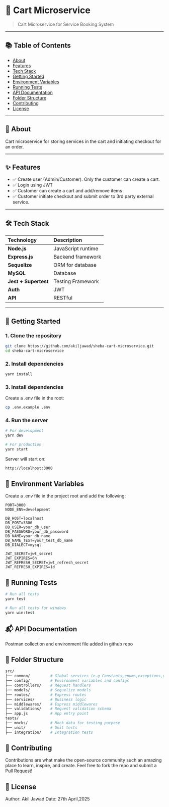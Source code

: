 # 🚀 Cart Microservice

> Cart Microservice for Service Booking System

---

## 📚 Table of Contents
- [About](#-about)
- [Features](#-features)
- [Tech Stack](#-tech-stack)
- [Getting Started](#-getting-started)
- [Environment Variables](#-environment-variables)
- [Running Tests](#-running-tests)
- [API Documentation](#-api-documentation)
- [Folder Structure](#-folder-structure)
- [Contributing](#-contributing)
- [License](#-license)

---

## 📖 About

Cart microservice for storing services in the cart and initiating checkout for an order.

---

## ✨ Features

- ✅ Create user (Admin/Customer). Only the customer can create a cart.
- ✅ Login using JWT
- ✅ Customer can create a cart and add/remove items
- ✅ Customer initiate checkout and submit order to 3rd party external service.


---

## 🛠️ Tech Stack

| Technology | Description |
|:---|:---|
| **Node.js** | JavaScript runtime |
| **Express.js** | Backend framework |
| **Sequelize** | ORM for database |
| **MySQL** | Database |
| **Jest + Supertest** | Testing Framework |
| **Auth** | JWT |
| **API** | RESTful |

---

## 🏁 Getting Started

### 1. Clone the repository
```bash
git clone https://github.com/akiljawad/sheba-cart-microservice.git
cd sheba-cart-microservice
```
### 2. Install dependencies
```bash
yarn install
```
### 3. Install dependencies
Create a .env file in the root:
```bash
cp .env.example .env
```
### 4. Run the server
```bash
# For development
yarn dev

# For production
yarn start
```
Server will start on:
```bash
http://localhost:3000
```

## 🔑 Environment Variables
Create a .env file in the project root and add the following:
```dotenv
PORT=3000
NODE_ENV=development

DB_HOST=localhost
DB_PORT=3306
DB_USER=your_db_user
DB_PASSWORD=your_db_password
DB_NAME=your_db_name
DB_NAME_TEST=your_test_db_name
DB_DIALECT=mysql

JWT_SECRET=jwt_secret
JWT_EXPIRES=6h
JWT_REFRESH_SECRET=jwt_refresh_secret
JWT_REFRESH_EXPIRES=1d
```

## 🧪 Running Tests
```bash
# Run all tests
yarn test

# Run all tests for windows
yarn win:test
```

## 📬 API Documentation
Postman collection and environment file added in github repo

## 📁 Folder Structure
```bash
src/
├── common/         # Global services (e.g Constants,enums,exceptions,utils,response)
├── config/         # Environment variables and configs
├── controllers/    # Request handlers
├── models/         # Sequelize models
├── routes/         # Express routes
├── services/       # Business logic
├── middlewares/    # Express middlewares
├── validations/    # Request validation schema
├── app.js          # App entry point
tests/
├── mocks/          # Mock data for testing purpose
├── unit/           # Unit tests
├── integration/    # Integration tests
```

## 🤝 Contributing
Contributions are what make the open-source community such an amazing place to learn, inspire, and create.
Feel free to fork the repo and submit a Pull Request!

## 📝 License
Author: Akil Jawad
Date: 27th April,2025
